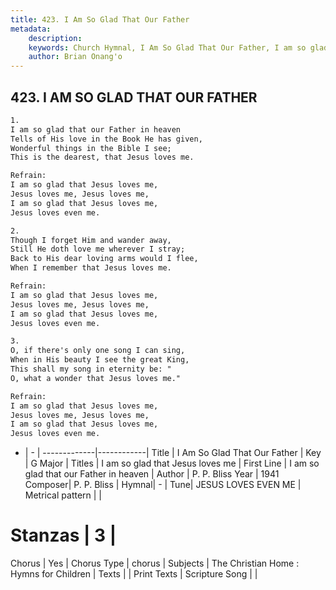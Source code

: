 ```yaml
---
title: 423. I Am So Glad That Our Father
metadata:
    description: 
    keywords: Church Hymnal, I Am So Glad That Our Father, I am so glad that our Father in heaven, I am so glad that Jesus loves me
    author: Brian Onang'o
---
```



## 423. I AM SO GLAD THAT OUR FATHER

```txt
1.
I am so glad that our Father in heaven 
Tells of His love in the Book He has given, 
Wonderful things in the Bible I see; 
This is the dearest, that Jesus loves me. 

Refrain:
I am so glad that Jesus loves me, 
Jesus loves me, Jesus loves me, 
I am so glad that Jesus loves me, 
Jesus loves even me. 

2.
Though I forget Him and wander away, 
Still He doth love me wherever I stray; 
Back to His dear loving arms would I flee, 
When I remember that Jesus loves me. 

Refrain:
I am so glad that Jesus loves me, 
Jesus loves me, Jesus loves me, 
I am so glad that Jesus loves me, 
Jesus loves even me. 

3.
O, if there's only one song I can sing, 
When in His beauty I see the great King, 
This shall my song in eternity be: " 
O, what a wonder that Jesus loves me."

Refrain:
I am so glad that Jesus loves me, 
Jesus loves me, Jesus loves me, 
I am so glad that Jesus loves me, 
Jesus loves even me. 

```

- |   -  |
-------------|------------|
Title | I Am So Glad That Our Father |
Key | G Major |
Titles | I am so glad that Jesus loves me |
First Line | I am so glad that our Father in heaven |
Author | P. P. Bliss
Year | 1941
Composer| P. P. Bliss |
Hymnal|  - |
Tune| JESUS LOVES EVEN ME |
Metrical pattern | |
# Stanzas | 3 |
Chorus | Yes |
Chorus Type | chorus |
Subjects | The Christian Home : Hymns for Children |
Texts |  |
Print Texts | 
Scripture Song |  |
  
